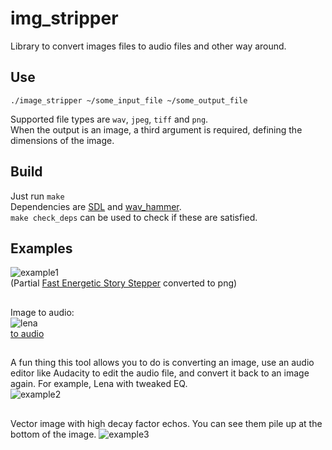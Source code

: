 # img_stripper
Library to convert images files to audio files and other way around.

## Use
`./image_stripper ~/some_input_file ~/some_output_file`  

Supported file types are `wav`, `jpeg`, `tiff` and `png`.  
When the output is an image, a third argument is required, defining the dimensions of the image.

## Build
Just run `make`   
Dependencies are [SDL](https://wiki.libsdl.org/Installation) and [wav_hammer](https://github.com/dedobbin/wavhammer).  
`make check_deps` can be used to check if these are satisfied.

## Examples
![example1](https://nop.koindozer.org/gh/stepper1.png)  
(Partial [Fast Energetic Story Stepper](https://archive.org/details/uncopyrighted-music) converted to png)
##
Image to audio:  
![lena](https://nop.koindozer.org/gh/lena.png)  
[to audio](https://nop.koindozer.org/gh/lena.wav)
## 
A fun thing this tool allows you to do is converting an image, use an audio editor like Audacity to edit the audio file, and convert it back to an image again.
For example, Lena with tweaked EQ.  
![example2](https://nop.koindozer.org/gh/lena_eq1.png)  
##
Vector image with high decay factor echos. You can see them pile up at the bottom of the image.
![example3](https://nop.koindozer.org/gh/sdl2_echo2.png)
